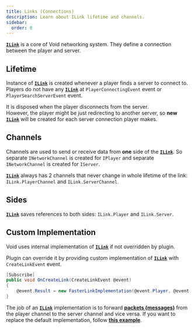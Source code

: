 ```yaml
---
title: Links (Connections)
description: Learn about ILink lifetime and channels.
sidebar:
  order: 0
---
```


[**`ILink`**](https://github.com/caunt/Void/blob/main/src/Api/Links/ILink.cs) is a core of Void networking system.
They define a connection between the player and server.

## Lifetime
Instance of [**`ILink`**](https://github.com/caunt/Void/blob/main/src/Api/Links/ILink.cs) is created whenever a player finds a server to connect to.  
Players do not have any [**`ILink`**](https://github.com/caunt/Void/blob/main/src/Api/Links/ILink.cs) at `PlayerConnectingEvent` event or `PlayerSearchServerEvent` event.

It is disposed when the player disconnects from the server.  
However, the player might be just redirecting to another server, so **new** [**`ILink`**](https://github.com/caunt/Void/blob/main/src/Api/Links/ILink.cs) will be created for each server connection player makes.

## Channels
Channels are used to send or receive data from **one** side of the [**`ILink`**](https://github.com/caunt/Void/blob/main/src/Api/Links/ILink.cs).
So separate `INetworkChannel` is created for `IPlayer` and separate `INetworkChannel` is created for `IServer`.

[**`ILink`**](https://github.com/caunt/Void/blob/main/src/Api/Links/ILink.cs) always has 2 channels that never change in whole lifetime of the link: `ILink.PlayerChannel` and `ILink.ServerChannel`.

## Sides
[**`ILink`**](https://github.com/caunt/Void/blob/main/src/Api/Links/ILink.cs) saves references to both sides: `ILink.Player` and `ILink.Server`.

## Custom Implementation
Void uses internal implementation of [**`ILink`**](https://github.com/caunt/Void/blob/main/src/Api/Links/ILink.cs) if not overridden by plugin.

Plugin can override it by providing custom implementation of [**`ILink`**](https://github.com/caunt/Void/blob/main/src/Api/Links/ILink.cs) with `CreateLinkEvent` event.
```csharp
[Subscribe]
public void OnCreateLink(CreateLinkEvent @event)
{
    @event.Result = new FasterLinkImplementation(@event.Player, @event.Server);
}
```

The job of an [**`ILink`**](https://github.com/caunt/Void/blob/main/src/Api/Links/ILink.cs) implementation is to forward [**packets (messages)**](/developing-plugins/network/packets) from the player channel to the server channel and vice versa.
If you want to replace the default implementation, follow [**this example**](https://github.com/caunt/Void/blob/main/src/Platform/Links/Link.cs).
